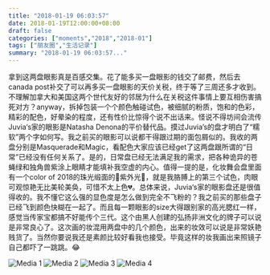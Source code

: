 ```yaml
---
title: "2018-01-19 06:03:57"
date: 2018-01-19T12:00:00+08:00
draft: false
categories: ["moments","2018","2018-01"]
tags: ["朋友圈","生活记录"]
summary: "2018-01-19 06:03:57..."
---
```


拿到这两盘眼影真是百感交集。花了能多买一盘眼影的钱交了邮费，然后去canada post补交了可以再多买一盘眼影的天价关税，终于等了三周还多才收到。不理解加拿大和美国这两个世代友好的邻居为什么在关税这件事情上要互相伤害搞死对方？anyway，拆掉包装一个个颜色触碰试色，被细腻的粉质，饱和的色彩，精彩的配色，好晕染的程度，还有性价比惊得个说不出话来。怪说不得坊间会流传Juvia‘s家的眼影是Natasha Denona的平价替代品。摸过Juvia’s的盘才明白了“糯软”两个字如何写。我之前买的眼影可以说都干得跟过期的面包屑似的。我收的两盘分别是Masquerade和Magic，看配色大家应该已经get了这两盘跟所谓的“日常”已经没有任何关系了。是的，日常盘已经无法满足我的需求，把各种诡异的苍蝇绿和独角兽紫涂上眼睛才能填补我空虚的内心。值得一提的是，化妆舞会盘里面有一个color of 2018的珠光缎面的💜紫外光💜，就是我胳膊上的第三个试色，肉眼可观惊艳无比美轮美奂，可惜不太上色💔。总体来说，Juvia‘s家的眼影盘还是很值得收的。我不懂它这么强的显色度是怎么做到完全不飞粉的？我之前买的那些盘子已经飞到颜色快糊在一起了。而且每一颗眼影的size大得跟别家的高光腮红一样，感觉当传家宝都搞不好能传个三代。这个由黑人创建的弘扬非洲文化的牌子可以说是非常良心了。这次画的妆混用两盘中的几个颜色，出来的妆效可以说是非常妖艳贱货了。当然你要说我还是素颜比较好看我也接受。毕竟这样的妆我画出来照镜子自己都吓了一跳跳。😂

![Media 1](/Moments/photos/2018-01-19/201801190603570.jpg)
![Media 2](/Moments/photos/2018-01-19/201801190603571.jpg)
![Media 3](/Moments/photos/2018-01-19/201801190603572.jpg)
![Media 4](/Moments/photos/2018-01-19/201801190603573.jpg)

